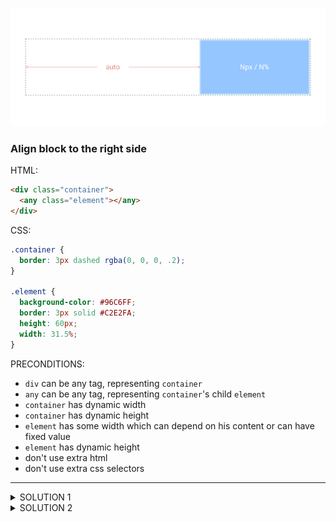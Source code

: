 ![Example 1](https://raw.githubusercontent.com/denisnarush/sessions-examples/master/example-1/example-1.png)
### Align block to the right side
HTML:
```html
<div class="container">
  <any class="element"></any>
</div>
```
CSS:
```css
.container {
  border: 3px dashed rgba(0, 0, 0, .2);
}

.element {
  background-color: #96C6FF;
  border: 3px solid #C2E2FA;
  height: 60px;
  width: 31.5%;
}
```
PRECONDITIONS:
- `div` can be any tag, representing `container`
- `any` can be any tag, representing `container`'s child `element`
- `container` has dynamic width
- `container` has dynamic height
- `element` has some width which can depend on his content or can have fixed value
- `element` has dynamic height
- don't use extra html
- don't use extra css selectors

___

<details><summary>SOLUTION 1</summary>
<p>

```css
.element {
  /* setting element display value to block */
  display: block;
  /* can make possibility apply margin from left side to auto */
  margin-left: auto;
}
```

</p>
</details>

<details><summary>SOLUTION 2</summary>
<p>

```css
.container {
  /* setting container display value to flex */
  display: flex;
}

.element {
  /* can make possibility apply margin from left side to auto */
  margin-left: auto;
}
```

</p>
</details>
